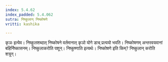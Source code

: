 ```yaml
---
index: 5.4.62
index_padded: 5.4.062
sutra: निष्कुलान् निष्कोषणे
vritti: kashika

---
```

कृञः इत्येव। निष्कुलशब्दात् निष्कोषने वर्तमानात् कृञो योगे डाच् प्रत्ययो भवति। निष्कोषणम् अन्तरवयवानां बहिर्निष्कासनम्। निष्कुलाकरोति पशून्। निष्कुष्णाति इत्यर्थः। निष्कोषणे इति किम्? निष्कुलान् करोति शत्रून्।